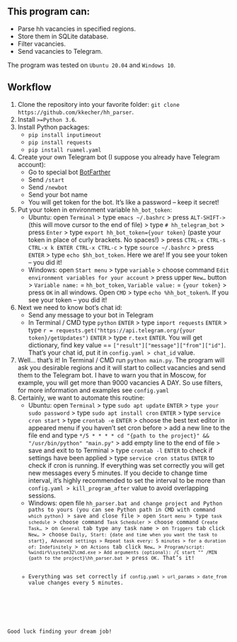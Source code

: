 <!DOCTYPE html>
<html lang="en">
  <head>
    <meta charset="UTF-8">
    <meta name="description" content="README for hh parser.">
    <meta name="author" content="Ivan Arzhanov">
    <meta name="viewport" content="width=device-width, initial-scale=1.0">
    <link rel="stylesheet" href="./styles.css">
    <title>Manual / Help for hh parser</title>
  </head>
  <body>
<h2>This program can:</h2>
<ul>
  <li>Parse hh vacancies in specified regions.</li>
  <li>Store them in SQLite database.</li>
  <li>Filter vacancies.</li>
  <li>Send vacancies to Telegram.</li>
</ul>

<p>The program was tested on <code>Ubuntu 20.04</code> and <code>Windows 10</code>.</p>


<h2>Workflow</h2>
<ol>
  <li>Clone the repository into your favorite folder: <code>git clone https://github.com/kkecher/hh_parser</code>.</li>
  <li>Install <code>&gt;=Python 3.6</code>.</li>
  <li>Install Python packages:
    <ul>
      <li><code>pip install inputimeout</code></li>
      <li><code>pip install requests</code></li>
      <li><code>pip install ruamel.yaml</code></li>
    </ul>
  </li>
  <li>Create your own Telegram bot (I suppose you already have Telegram account):
    <ul>
      <li>Go to special bot <a href="https://t.me/botfather" target="_blank">BotFarther</a></li>
      <li>Send <code>/start</code></li>
      <li>Send <code>/newbot</code></li>
      <li> Send your bot name</li>
      <li> You will get token for the bot. It’s like a password &ndash; keep it secret!</li>
    </ul>
  </li>
  <li>Put your token in environment variable <code>hh_bot_token</code>:
    <ul>
      <li>Ubuntu: open <code>Terminal</code> &gt; type <code>emacs ~/.bashrc</code> &gt; press <code>ALT-SHIFT-&gt;</code> (this will move cursor to the end of file) &gt; type <code># hh_telegram_bot</code> &gt; press <code>Enter</code> &gt; type <code>export hh_bot_token={your token}</code> (paste your token in place of curly brackets. No spaces!) &gt; press <code>CTRL-x CTRL-s CTRL-x k ENTER CTRL-x CTRL-c</code> &gt; type <code>source ~/.bashrc</code> &gt; press <code >ENTER</code> &gt; type <code>echo $hh_bot_token</code>. Here we are! If you see your token &ndash; you did it!</li>
      <li>Windows: open <code>Start menu</code> &gt; type <code>variable</code> &gt; choose command <code>Edit environment variables for your account</code> &gt; press upper <code>New&hellip;</code> button &gt; <code>Variable name:</code> = <code>hh_bot_token</code>, <code>Variable value:</code> = <code>{your token}</code> &gt; press <code>OK</code> in all windows. Open <code>CMD</code> &gt; type <code>echo %hh_bot_token%</code>. If you see your token &ndash; you did it!</li>
    </ul>
  </li>
  <li> Next we need to know bot’s chat id:
    <ul>
      <li>Send any message to your bot in Telegram</li>
      <li>In Terminal &sol; CMD type <code>python</code> <code>ENTER</code> &gt; type <code>import requests</code> <code>ENTER</code> &gt; type <code>r = requests.get("https://api.telegram.org/{your token}/getUpdates")</code> <code>ENTER</code> &gt; type <code>r.text</code> <code>ENTER</code>. You will get dictionary, find key value == <code>["result"]["message"]["from"]["id"]</code>. That’s your chat id, put it in <code>config.yaml &gt; chat_id</code> value.
    </ul>
  </li>
  <li>Well&hellip; that’s it! In Terminal / CMD run <code>python main.py</code>. The program will ask you desirable regions and it will start to collect vacancies and send them to the Telegram bot. I have to warn you that in Moscow, for example, you will get more than 9000 vacancies A DAY. So use filters, for more information and examples see <code>config.yaml</code></li>
  <li>Certainly, we want to automate this routine:
    <ul>
      <li>Ubuntu: open <code>Terminal</code> &gt; type <code>sudo apt update</code> <code>ENTER</code> &gt; <code>type your sudo password</code> &gt; type <code>sudo apt install cron</code> <code>ENTER</code> &gt; type <code>service cron start</code> &gt; type <code>crontab -e</code> <code>ENTER</code> &gt; choose the best text editor in appeared menu if you haven’t set cron before &gt; add a new line to the file end and type <code>*/5 * * * * cd "{path to the project}" && "/usr/bin/python" "main.py"</code> &gt; add empty line to the end of file &gt; save and exit to to Terminal &gt; type <code>crontab -l</code> <code>ENTER</code> to check if settings have been applied &gt; type <code>service cron status</code> <code>ENTER</code> to check if cron is running. If everything was set correctly you will get new messages every 5 minutes. If you decide to change time interval, it’s highly recommended to set the interval to be more than <code>config.yaml &gt; kill_program_after</code> value to avoid overlapping sessions.</li>
      <li>Windows: open file <code>hh_parser.bat and change project and Python paths to yours (you can see Python path in CMD with command <code>which python</code>) &gt; save and close file &gt; open <code>Start menu</code> &gt; type <code>task schedule</code> &gt; choose command <code>Task Scheduler</code> &gt; choose command <code>Create Task&hellip;</code> &gt; on <code>General</code> tab type any task name &gt; on <code>Triggers</code> tab click <code>New&hellip;</code> &gt; choose <code>Daily</code>, <code>Start: {date and time when you want the task to start}</code>, <code>Advanced settings &gt; Repeat task every: 5 minutes &gt; for a duration of: Indefinitely</code> &gt; on <code>Actions</code> tab click <code>New&hellip;</code> &gt; <code>Program/script: %windir%\system32\cmd.exe &gt; Add arguments (optional): /C start "" /MIN {path to the project}\hh_parser.bat</code> &gt; press <code>OK</code>. That’s it!</li>
      <li>Everything was set correctly if <code>config.yaml &gt; url_params &gt; date_from</code> value changes every 5 minutes.
    </ul>
  </li>
</ol>
<p>Good luck finding your dream job!</p>
